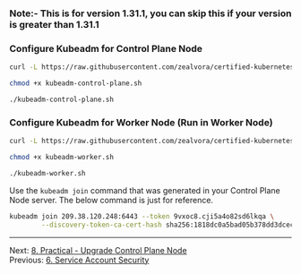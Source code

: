 ### Note:- This is for version 1.31.1, you can skip this if your version is greater than 1.31.1

### Configure Kubeadm for Control Plane Node
```sh
curl -L https://raw.githubusercontent.com/zealvora/certified-kubernetes-security-specialist/refs/heads/main/domain-2-cluster-hardening/kubeadm-automate.sh -o kubeadm-control-plane.sh

chmod +x kubeadm-control-plane.sh

./kubeadm-control-plane.sh
```

### Configure Kubeadm for Worker Node (Run in Worker Node)
```sh
curl -L https://raw.githubusercontent.com/zealvora/certified-kubernetes-security-specialist/refs/heads/main/domain-2-cluster-hardening/kubeadm-worker-automate.sh -o kubeadm-worker.sh

chmod +x kubeadm-worker.sh

./kubeadm-worker.sh
```
Use the `kubeadm join` command that was generated in your Control Plane Node server. The below command is just for reference.
```sh
kubeadm join 209.38.120.248:6443 --token 9vxoc8.cji5a4o82sd6lkqa \
        --discovery-token-ca-cert-hash sha256:1818dc0a5bad05b378dd3dcec2c048fd798e8f6ff69b396db4f5352b63414baf
```

---

Next: [8. Practical - Upgrade Control Plane Node](upgrade-kubeadm-master.md) <br>
Previous: [6. Service Account Security](sa-security.md)
